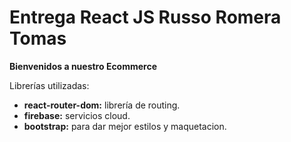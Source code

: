 # Entrega React JS Russo Romera Tomas
**Bienvenidos a nuestro Ecommerce**

Librerías utilizadas:

- **react-router-dom:** librería de routing.
- **firebase:** servicios cloud.
- **bootstrap:** para dar mejor estilos y maquetacion.